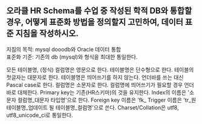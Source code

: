 오라클 HR Schema를 수업 중 작성된 학적 DB와 통합할 경우, 어떻게 표준화 방법을 정의할지 고민하여, 데이터 표준 지침을 작성하시오.
-----------------------------------------------------------------------------------------------------------------------------
지침의 목적: mysql dooodb와 Oracle 데이터 통합 <br/>
표준화 기준: 기존의 db (mysql)와 형식을 최대한 통일한다. <br/>

모든 테이블명, (정식) 컬럼명은 영문으로 한다.
테이블명은 단수형으로 한다.
테이블의 첫글자는 대문자로 한다.
테이블명은 띄어쓰기를 하지 않는다. 언더바를 쓰는 대신 Pascal case로 한다.
컬럼명은 소문자로 한다.
컬럼명에 띄어쓰기가 필요할 경우 언더바로 대체한다.
Primary key는 기존(HR스키마)의 것을 유지한다. 
Index의 이름은 '소문자 컬럼명_대문자 타입명'으로 한다.
Foreign key 이름은 'fk_
Trigger 이름은 'tr_원 테이블명_업데이트 될 테이블명_컬럼명'으로 쓴다.
Charset/Collation은 utf8, utf8_unicode_ci로 통일한다.
